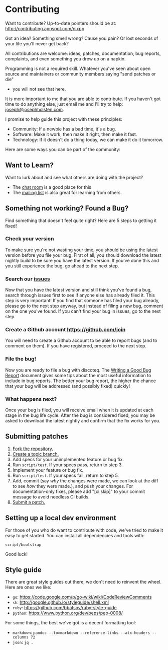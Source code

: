 # Contributing

Want to contribute? Up-to-date pointers should be at:
<http://contributing.appspot.com/nixpp>

Got an idea? Something smell wrong? Cause you pain? Or lost seconds of
your life you'll never get back?

All contributions are welcome: ideas, patches, documentation, bug
reports, complaints, and even something you drew up on a napkin.

Programming is not a required skill. Whatever you've seen about open
source and maintainers or community members saying "send patches or die"
- you will not see that here.

It is more important to me that you are able to contribute. If you
haven't got time to do anything else, just email me and I'll try to
help: <joseph@josephholsten.com>.

I promise to help guide this project with these principles:

-   Community: If a newbie has a bad time, it's a bug.
-   Software: Make it work, then make it right, then make it fast.
-   Technology: If it doesn't do a thing today, we can make it do
    it tomorrow.

Here are some ways you can be part of the community:

## Want to Learn?

Want to lurk about and see what others are doing with the project?

-   The [chat room] is a good place for this
-   The [mailing list] is also great for learning from others.

## Something not working? Found a Bug?

Find something that doesn't feel quite right? Here are 5 steps to
getting it fixed!

### Check your version

To make sure you're not wasting your time, you should be using the
latest version before you file your bug. First of all, you should
download the latest nightly build to be sure you have the latest
version. If you've done this and you still experience the bug, go ahead
to the next step.

### Search our [issues]

Now that you have the latest version and still think you've found a bug,
search through issues first to see if anyone else has already filed it.
This step is very important! If you find that someone has filed your bug
already, please go to the next step anyway, but instead of filing a new
bug, comment on the one you've found. If you can't find your bug in
issues, go to the next step.

### Create a Github account https://github.com/join

You will need to create a Github account to be able to report bugs (and
to comment on them). If you have registered, proceed to the next step.

### File the bug!

Now you are ready to file a bug with discoteq. The [Writing a Good Bug
Report] document gives some tips about the most useful information to
include in bug reports. The better your bug report, the higher the
chance that your bug will be addressed (and possibly fixed) quickly!

### What happens next?

Once your bug is filed, you will receive email when it is updated at
each stage in the bug life cycle. After the bug is considered fixed, you
may be asked to download the latest nightly and confirm that the fix
works for you.

## Submitting patches

1.  [Fork the repository.]
2.  [Create a topic branch.]
3.  Add specs for your unimplemented feature or bug fix.
4.  Run `script/test`. If your specs pass, return to step 3.
5.  Implement your feature or bug fix.
6.  Run `script/test`. If your specs fail, return to step 5.
7.  Add, commit (say *why* the changes were made, we can look at the
    diff to see *how* they were made.), and push your changes. For
    documentation-only fixes, please add "[ci skip]" to your commit
    message to avoid needless CI builds.
8.  [Submit a patch.]

## Setting up a local dev environment

For those of you who do want to contribute with code, we've tried to
make it easy to get started. You can install all dependencies and tools
with:

    script/bootstrap

Good luck!

## Style guide

There are great style guides out there, we don't need to reinvent the
wheel. Here are ones we like:

-   `go`: https://code.google.com/p/go-wiki/wiki/CodeReviewComments
-   `sh`: http://google.github.io/styleguide/shell.xml
-   `ruby`: https://github.com/bbatsov/ruby-style-guide
-   `python`: https://www.python.org/dev/peps/pep-0008/

For some things, the best we've got is a decent formatting tool:

-   `markdown`: `pandoc --to=markdown --reference-links --atx-headers --columns 72`
-   `json`: `jq .`

  [chat room]: irc://irc.freenode.org/nixpp
  [mailing list]: http://foo.bar
  [issues]: https://github.com/josephholsten/nixpp/issues
  [Writing a Good Bug Report]: http://www.webkit.org/quality/bugwriting.html
  [Fork the repository.]: https://help.github.com/articles/fork-a-repo
  [Create a topic branch.]: http://learn.github.com/p/branching.html
  [Submit a patch.]: https://help.github.com/articles/using-pull-requests
